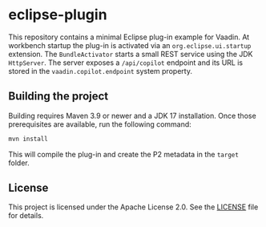 # eclipse-plugin

This repository contains a minimal Eclipse plug-in example for Vaadin.
At workbench startup the plug-in is activated via an `org.eclipse.ui.startup` extension. The `BundleActivator` starts a small REST service using the JDK `HttpServer`. The server exposes a `/api/copilot` endpoint and its URL is stored in the `vaadin.copilot.endpoint` system property.

## Building the project

Building requires Maven 3.9 or newer and a JDK 17 installation. Once those prerequisites are available, run the following command:

```bash
mvn install
```

This will compile the plug-in and create the P2 metadata in the `target` folder.

## License

This project is licensed under the Apache License 2.0. See the [LICENSE](LICENSE) file for details.
